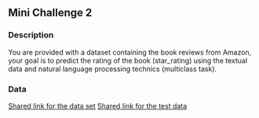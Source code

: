 ## Mini Challenge 2

### Description
You are provided with a dataset containing the book reviews from Amazon, your goal is to predict the rating of the book (star_rating) using the textual data and natural language processing technics (multiclass task).

### Data
[Shared link for the data set](https://drive.google.com/open?id=1k7FfiELs7t3QJ2d6HMazmGcpzfJhWpAu)
[Shared link for the test data](https://drive.google.com/open?id=1IPCKGgZXYU9RUy7OFdYHgCzLTWaVX4SN)
